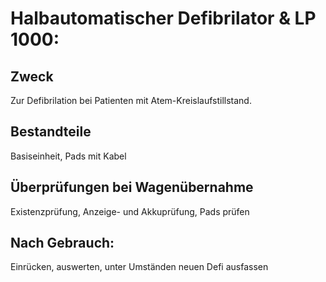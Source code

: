 # Halbautomatischer Defibrilator & LP 1000:
## Zweck
Zur Defibrilation bei Patienten mit Atem-Kreislaufstillstand.
## Bestandteile
Basiseinheit, Pads mit Kabel
## Überprüfungen bei Wagenübernahme
Existenzprüfung, Anzeige- und Akkuprüfung, Pads prüfen
## Nach Gebrauch:
Einrücken, auswerten, unter Umständen neuen Defi ausfassen